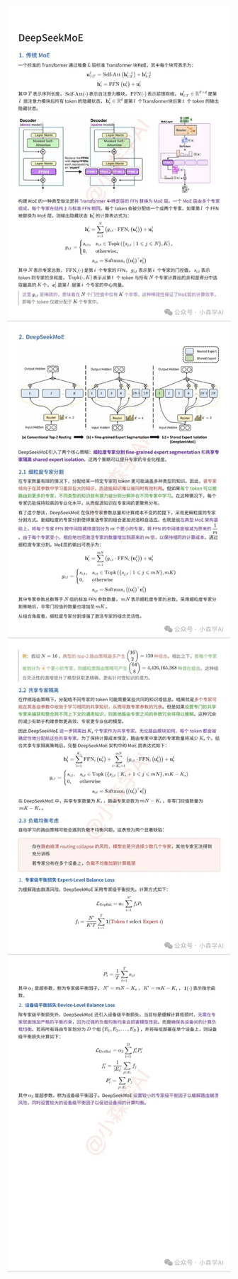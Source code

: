 ![moe_1](https://github.com/Decalogue/flyllm/blob/main/image/moe_1.jpg)
![moe_2](https://github.com/Decalogue/flyllm/blob/main/image/moe_2.jpg)
![moe_3](https://github.com/Decalogue/flyllm/blob/main/image/moe_3.jpg)
![moe_4](https://github.com/Decalogue/flyllm/blob/main/image/moe_4.jpg)